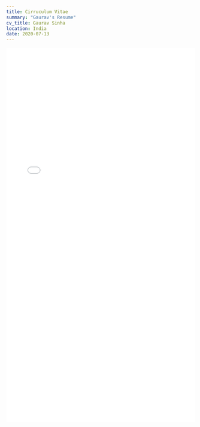 ```yaml
---
title: Cirruculum Vitae
summary: "Gaurav's Resume"
cv_title: Gaurav Sinha
location: India
date: 2020-07-13
---
```

<embed src= "gaurav_sinha_RESUME.pdf" width= '100%' height= '1000'>
